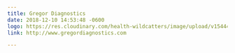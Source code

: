 ```yaml
---
title: Gregor Diagnostics
date: 2018-12-10 14:53:48 -0600
logo: https://res.cloudinary.com/health-wildcatters/image/upload/v1544475248/Tobias%20Zutz%20-%20WEB-gregor-logo-2COLOR-vertical.png
link: http://www.gregordiagnostics.com

---
```

